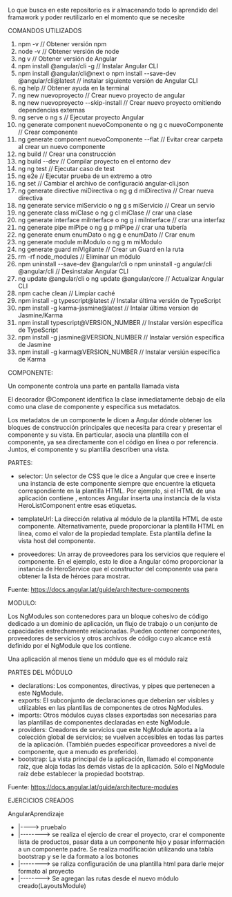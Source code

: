 Lo que busca en este repositorio es ir almacenando todo lo aprendido del framawork y poder reutilizarlo en el momento que se necesite

COMANDOS UTILIZADOS

1. npm -v // Obtener versión npm
2. node -v // Obtener versión de node
3. ng v // Obtener versión de Angular
4. npm install @angular/cli -g // Instalar Angular CLI
5. npm install @angular/cli@next o npm install --save-dev @angular/cli@latest // instalar siguiente versión de Angular CLI
6. ng help // Obtener ayuda en la terminal
7. ng new nuevoproyecto // Crear nuevo proyecto de angular
8. ng new nuevoproyecto --skip-install // Crear nuevo proyecto omitiendo dependencias externas
9. ng serve o ng s // Ejecutar proyecto Angular
10. ng generate component nuevoComponente o ng g c nuevoComponente // Crear componente
11. ng generate component nuevoComponente --flat // Evitar crear carpeta al crear un nuevo componente
12. ng build // Crear una construcción
13. ng build --dev // Compilar proyecto en el entorno dev
14. ng ng test // Ejecutar caso de test
15. ng e2e // Ejecutar prueba de un extremo a otro
16. ng set // Cambiar el archivo de configuració angular-cli.json
17. ng generate directive miDirectiva o ng g d miDirectiva // Crear nueva directiva
18. ng generate service miServicio o ng g s miServicio // Crear un servio
19. ng generate class miClase o ng g cl miClase // crar una clase
20. ng generate interface miInterface o ng g i miInterface // crar una interfaz
21. ng generate pipe miPipe o ng g p miPipe // crar una tubería
22. ng generate enum enumDato o ng g e enumDato // Crar enum
23. ng generate module miModulo o ng g m miModulo
24. ng generate guard miVigilante // Crear un Guard en la ruta
25. rm -rf node_modules // Eliminar un módulo
26. npm uninstall --save-dev @angular/cli o npm uninstall -g angular/cli @angular/cli // Desinstalar Angular CLI
27. ng update @angular/cli o ng update @angular/core // Actualizar Angular CLI
28. npm cache clean // Limpiar caché
29. npm install -g typescript@latest // Instalar última versión de TypeScript
30. npm install -g karma-jasmine@latest // Intalar última version de Jasmine/Karma
31. npm install typescript@VERSION_NUMBER // Instalar versión específica de TypeScript
32. npm install -g jasmine@VERSION_NUMBER // Instalar versión específica de Jasmine
33. npm install -g karma@VERSION_NUMBER // Instalar versiún específica de Karma


COMPONENTE:

Un componente controla una parte en pantalla llamada vista

El decorador @Component identifica la clase inmediatamente debajo de ella como una clase de componente y especifica sus metadatos.

Los metadatos de un componente le dicen a Angular dónde obtener los bloques de construcción principales que necesita para crear y presentar el componente y su vista. En particular, asocia una plantilla con el componente, ya sea directamente con el código en línea o por referencia. Juntos, el componente y su plantilla describen una vista.

PARTES:

* selector: Un selector de CSS que le dice a Angular que cree e inserte una instancia de este componente siempre que encuentre la etiqueta correspondiente en la plantilla HTML. Por ejemplo, si el HTML de una aplicación contiene <app-hero-list></app-hero-list>, entonces Angular inserta una instancia de la vista HeroListComponent entre esas etiquetas.
* templateUrl: La dirección relativa al módulo de la plantilla HTML de este componente. Alternativamente, puede proporcionar la plantilla HTML en línea, como el valor de la propiedad template. Esta plantilla define la vista host del componente.

* proveedores: Un array de proveedores para los servicios que requiere el componente. En el ejemplo, esto le dice a Angular cómo proporcionar la instancia de HeroService que el constructor del componente usa para obtener la lista de héroes para mostrar.

Fuente: https://docs.angular.lat/guide/architecture-components

MODULO:

Los NgModules son contenedores para un bloque cohesivo de código dedicado a un dominio de aplicación, un flujo de trabajo o un conjunto de capacidades estrechamente relacionadas. Pueden contener componentes, proveedores de servicios y otros archivos de código cuyo alcance está definido por el NgModule que los contiene.

Una aplicación al menos tiene un módulo que es el módulo raiz

PARTES DEL MÓDULO

* declarations: Los componentes, directivas, y pipes que pertenecen a este NgModule.
* exports: El subconjunto de declaraciones que deberían ser visibles y utilizables en las plantillas de componentes de otros NgModules.
* imports: Otros módulos cuyas clases exportadas son necesarias para las plantillas de componentes declaradas en este NgModule.
* providers: Creadores de servicios que este NgModule aporta a la colección global de servicios; se vuelven accesibles en todas las partes de la aplicación. (También puedes especificar proveedores a nivel de componente, que a menudo es preferido).
* bootstrap: La vista principal de la aplicación, llamado el componente raíz, que aloja todas las demás vistas de la aplicación. Sólo el NgModule raíz debe establecer la propiedad bootstrap.

Fuente: https://docs.angular.lat/guide/architecture-modules

EJERCICIOS CREADOS

AngularAprendizaje
* |----> pruebalo 
* |--------> se realiza el ejercio de crear el proyecto, crar el componente lista de productos, pasar data a un componente hijo y pasar información a un componente padre. Se realiza modificación utilizando una tabla bootstrap y se le da formato a los botones
* |--------> se raliza configuración de una plantilla html para darle mejor formato al proyecto
* |--------> Se agregan las rutas desde el nuevo módulo creado(LayoutsModule)
